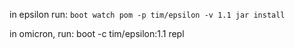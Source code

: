 in epsilon run:
`boot watch pom -p tim/epsilon -v 1.1 jar install`

in omicron, run:
boot -c tim/epsilon:1.1 repl
